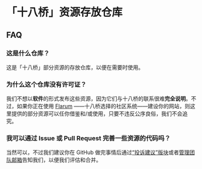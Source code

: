 # 「十八桥」资源存放仓库

## FAQ

### 这是什么仓库？
这是「十八桥」部分资源的存放仓库，以便在需要时使用。

### 为什么这个仓库没有许可证？
我们不想以**软件**的形式发布这些资源，因为它们与十八桥的联系很难**完全说明**。不过，如果你正在使用 [Flarum](https://flarum.org.cn) ——十八桥选择的社区系统——建设你的网站，则这里提供的部分资源可以任你借鉴和/或使用，只要不违反公序良俗，我们不会追究。

### 我可以通过 Issue 或 Pull Request 完善一些资源的代码吗？
当然可以，不过我们建议你在 GitHub 做完事情后通过[“投诉建议”版块](https://www.bridge18.rr.nu/t/complaints-and-recommendations)或者[管理团队邮箱](mailto:admin@bridge18.rr.nu)告知我们，以便我们评估和合并。